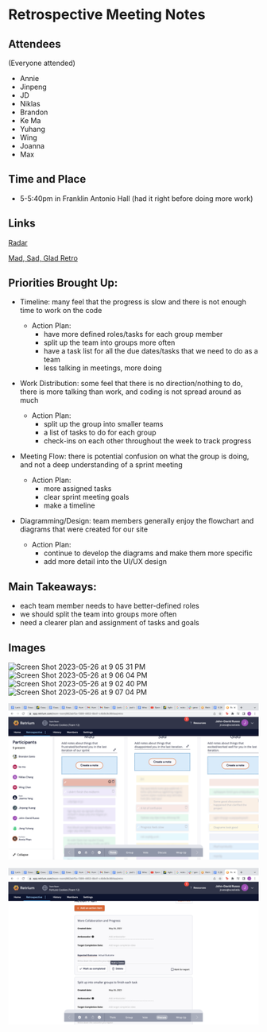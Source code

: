 # Retrospective Meeting Notes
## Attendees
(Everyone attended)
- Annie
- Jinpeng
- JD
- Niklas
- Brandon
- Ke Ma
- Yuhang 
- Wing
- Joanna
- Max

## Time and Place
- 5-5:40pm in Franklin Antonio Hall (had it right before doing more work)

## Links
[Radar](https://app.retrium.com/team-room/a8b81497-e97d-4526-8361-c244c63e5374?utm_campaign=team-room-invite&utm_content=link-invite&utm_invitedby=rrn%3Auser%3A42e7eb4b-03b4-4d79-ba45-80e6f477d54e&utm_medium=own-referral&utm_source=retrium)

[Mad, Sad, Glad Retro](https://app.retrium.com/team-room/862abf5a-f389-4853-8b41-c4b9c9c984aa?utm_campaign=team-room-invite&utm_content=link-invite&utm_invitedby=rrn%3Auser%3Ad8e29f8e-6f33-4d8b-b6e7-c9c641eca239&utm_medium=own-referral&utm_source=retrium)

## Priorities Brought Up:
- Timeline: many feel that the progress is slow and there is not enough time to work on the code
  - Action Plan:
    - have more defined roles/tasks for each group member
    - split up the team into groups more often
    - have a task list for all the due dates/tasks that we need to do as a team
    - less talking in meetings, more doing
- Work Distribution: some feel that there is no direction/nothing to do, there is more talking than work, and coding is not spread around as much
  - Action Plan:
    - split up the group into smaller teams
    - a list of tasks to do for each group
    - check-ins on each other throughout the week to track progress
- Meeting Flow: there is potential confusion on what the group is doing, and not a deep understanding of a sprint meeting
  - Action Plan:
    - more assigned tasks
    - clear sprint meeting goals
    - make a timeline

- Diagramming/Design: team members generally enjoy the flowchart and diagrams that were created for our site
  - Action Plan:
    -  continue to develop the diagrams and make them more specific
    -  add more detail into the UI/UX design

## Main Takeaways:
- each team member needs to have better-defined roles
- we should split the team into groups more often
- need a clearer plan and assignment of tasks and goals

## Images
<img width="588" alt="Screen Shot 2023-05-26 at 9 05 31 PM" src="https://github.com/cse110-sp23-group12/cse110-sp23-group12/assets/92075815/7819cedd-70da-4493-b773-7bf46d0b269f">

<img width="441" alt="Screen Shot 2023-05-26 at 9 06 04 PM" src="https://github.com/cse110-sp23-group12/cse110-sp23-group12/assets/92075815/9b408bbd-b36a-4758-b616-cb77d622aef5">

<img width="245" alt="Screen Shot 2023-05-26 at 9 02 40 PM" src="https://github.com/cse110-sp23-group12/cse110-sp23-group12/assets/92075815/8f0ba4df-1452-4102-ab73-8dbf01a34796">

<img width="375" alt="Screen Shot 2023-05-26 at 9 07 04 PM" src="https://github.com/cse110-sp23-group12/cse110-sp23-group12/assets/92075815/2e13c89b-7de3-4edf-991c-6fc0dd981c7e">

![Retrium Meeting Screenshot](/admin/misc/images-for-md/Retrium-Meeting_Screenshot_on_2023-05-26.png)

![Retrium Action Items Screenshot](/admin/misc/images-for-md/Retrium-Action-Items_Screenshot_on_2023-05-26.png)
